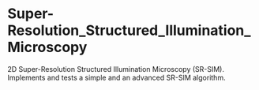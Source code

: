 # Super-Resolution_Structured_Illumination_Microscopy
 2D Super-Resolution Structured Illumination Microscopy (SR-SIM). Implements and tests a simple and an advanced SR-SIM algorithm.
